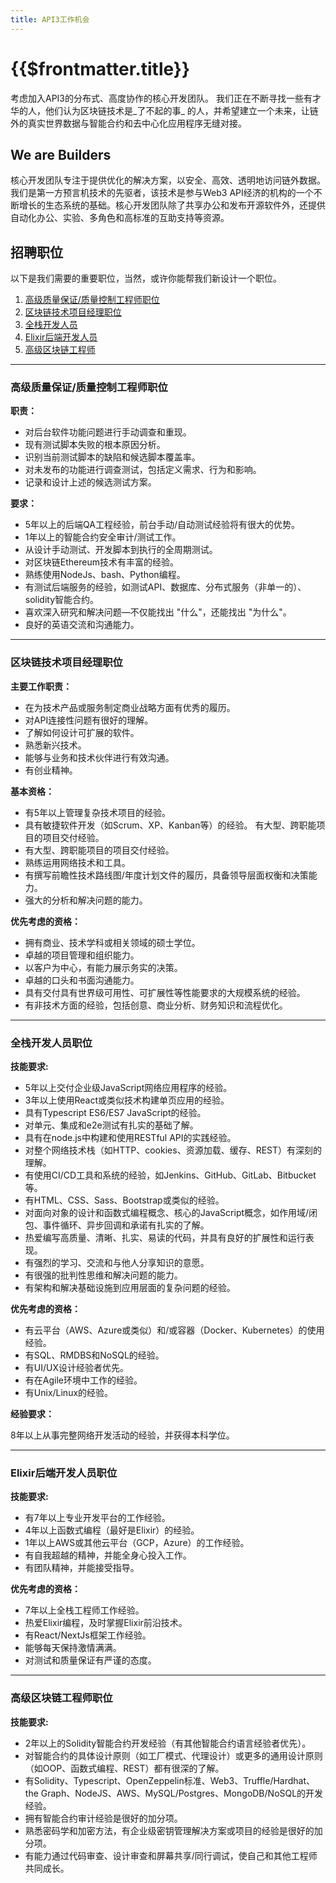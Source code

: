 ```yaml
---
title: API3工作机会
---
```


# {{$frontmatter.title}}

<TocHeader /> <TOC class="table-of-contents" :include-level="[2,3]" />

考虑加入API3的分布式、高度协作的核心开发团队。 我们正在不断寻找一些有才华的人，他们认为区块链技术是_了不起的事_ 的人，并希望建立一个未来，让链外的真实世界数据与智能合约和去中心化应用程序无缝对接。

## We are Builders

核心开发团队专注于提供优化的解决方案，以安全、高效、透明地访问链外数据。我们是第一方预言机技术的先驱者，该技术是参与Web3 API经济的机构的一个不断增长的生态系统的基础。核心开发团队除了共享办公和发布开源软件外，还提供自动化办公、实验、多角色和高标准的互助支持等资源。

## 招聘职位

<!-- prettier-ignore-->
以下是我们需要的重要职位，当然，或许你能帮我们新设计一个职位。   <api3-JobsEmailAddress/>

1. [高级质量保证/质量控制工程师职位](./work.md#senior-quality-assurance-quality-control-engineer-job-description)
2. [区块链技术项目经理职位](./work.md#blockchain-technical-project-manager-job-description)
3. [全栈开发人员](./work.md#full-stack-developer-job-description)
4. [Elixir后端开发人员](./work.md#elixir-backend-developer-job-description)
5. [高级区块链工程师](./work.md#senior-blockchain-engineer-job-description)

<hr />

### 高级质量保证/质量控制工程师职位

**职责：**

- 对后台软件功能问题进行手动调查和重现。
- 现有测试脚本失败的根本原因分析。
- 识别当前测试脚本的缺陷和候选脚本覆盖率。
- 对未发布的功能进行调查测试，包括定义需求、行为和影响。
- 记录和设计上述的候选测试方案。

**要求：**

- 5年以上的后端QA工程经验，前台手动/自动测试经验将有很大的优势。
- 1年以上的智能合约安全审计/测试工作。
- 从设计手动测试、开发脚本到执行的全周期测试。
- 对区块链Ethereum技术有丰富的经验。
- 熟练使用NodeJs、bash、Python编程。
- 有测试后端服务的经验，如测试API、数据库、分布式服务（非单一的）、solidity智能合约。
- 喜欢深入研究和解决问题—不仅能找出 "什么"，还能找出 "为什么"。
- 良好的英语交流和沟通能力。

<api3-JobsEmailAddress/>

<hr />

### 区块链技术项目经理职位

**主要工作职责：**

- 在为技术产品或服务制定商业战略方面有优秀的履历。
- 对API连接性问题有很好的理解。
- 了解如何设计可扩展的软件。
- 熟悉新兴技术。
- 能够与业务和技术伙伴进行有效沟通。
- 有创业精神。

**基本资格：**

- 有5年以上管理复杂技术项目的经验。
- 具有敏捷软件开发（如Scrum、XP、Kanban等）的经验。 有大型、跨职能项目的项目交付经验。
- 有大型、跨职能项目的项目交付经验。
- 熟练运用网络技术和工具。
- 有撰写前瞻性技术路线图/年度计划文件的履历，具备领导层面权衡和决策能力。
- 强大的分析和解决问题的能力。

**优先考虑的资格：**

- 拥有商业、技术学科或相关领域的硕士学位。
- 卓越的项目管理和组织能力。
- 以客户为中心，有能力展示务实的决策。
- 卓越的口头和书面沟通能力。
- 具有交付具有世界级可用性、可扩展性等性能要求的大规模系统的经验。
- 有非技术方面的经验，包括创意、商业分析、财务知识和流程优化。

<api3-JobsEmailAddress/>

<hr />

### 全栈开发人员职位

**技能要求:**

- 5年以上交付企业级JavaScript网络应用程序的经验。
- 3年以上使用React或类似技术构建单页应用的经验。
- 具有Typescript ES6/ES7 JavaScript的经验。
- 对单元、集成和e2e测试有扎实的基础了解。
- 具有在node.js中构建和使用RESTful API的实践经验。
- 对整个网络技术栈（如HTTP、cookies、资源加载、缓存、REST）有深刻的理解。
- 有使用CI/CD工具和系统的经验，如Jenkins、GitHub、GitLab、Bitbucket等。
- 有HTML、CSS、Sass、Bootstrap或类似的经验。
- 对面向对象的设计和函数式编程概念、核心的JavaScript概念，如作用域/闭包、事件循环、异步回调和承诺有扎实的了解。
- 热爱编写高质量、清晰、扎实、易读的代码，并具有良好的扩展性和运行表现。
- 有强烈的学习、交流和与他人分享知识的意愿。
- 有很强的批判性思维和解决问题的能力。
- 有架构和解决基础设施到应用层面的复杂问题的经验。

**优先考虑的资格：**

- 有云平台（AWS、Azure或类似）和/或容器（Docker、Kubernetes）的使用经验。
- 有SQL、RMDBS和NoSQL的经验。
- 有UI/UX设计经验者优先。
- 有在Agile环境中工作的经验。
- 有Unix/Linux的经验。

**经验要求：**

8年以上从事完整网络开发活动的经验，并获得本科学位。

<api3-JobsEmailAddress/>

<hr />

### Elixir后端开发人员职位

**技能要求:**

- 有7年以上专业开发平台的工作经验。
- 4年以上函数式编程（最好是Elixir）的经验。
- 1年以上AWS或其他云平台（GCP，Azure）的工作经验。
- 有自我超越的精神，并能全身心投入工作。
- 有团队精神，并能接受指导。

**优先考虑的资格：**

- 7年以上全栈工程师工作经验。
- 热爱Elixir编程，及时掌握Elixir前沿技术。
- 有React/NextJs框架工作经验。
- 能够每天保持激情满满。
- 对测试和质量保证有严谨的态度。

<api3-JobsEmailAddress/>

<hr />

### 高级区块链工程师职位

**技能要求:**

- 2年以上的Solidity智能合约开发经验（有其他智能合约语言经验者优先）。
- 对智能合约的具体设计原则（如工厂模式、代理设计）或更多的通用设计原则（如OOP、函数式编程、REST）都有很深的了解。
- 有Solidity、Typescript、OpenZeppelin标准、Web3、Truffle/Hardhat、the Graph、NodeJS、AWS、MySQL/Postgres、MongoDB/NoSQL的开发经验。
- 拥有智能合约审计经验是很好的加分项。
- 熟悉密码学和加密方法，有企业级密钥管理解决方案或项目的经验是很好的加分项。
- 有能力通过代码审查、设计审查和屏幕共享/同行调试，使自己和其他工程师共同成长。

<api3-JobsEmailAddress/>
